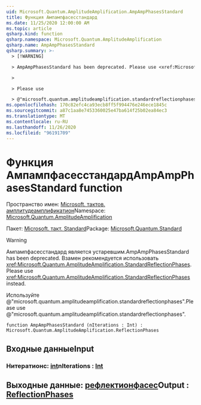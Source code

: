```yaml
---
uid: Microsoft.Quantum.AmplitudeAmplification.AmpAmpPhasesStandard
title: Функция Ампампфасесстандард
ms.date: 11/25/2020 12:00:00 AM
ms.topic: article
qsharp.kind: function
qsharp.namespace: Microsoft.Quantum.AmplitudeAmplification
qsharp.name: AmpAmpPhasesStandard
qsharp.summary: >-
  > [!WARNING]

  > AmpAmpPhasesStandard has been deprecated. Please use <xref:Microsoft.Quantum.AmplitudeAmplification.StandardReflectionPhases> instead.

  >

  > Please use

  > @"microsoft.quantum.amplitudeamplification.standardreflectionphases".
ms.openlocfilehash: 170c82efc4ca93ecb8ff5f994476e246ece1845c
ms.sourcegitcommit: a87c1aa8e7453360025e47ba614f25b02ea84ec3
ms.translationtype: MT
ms.contentlocale: ru-RU
ms.lasthandoff: 11/26/2020
ms.locfileid: "96191709"
---
```

# <a name="ampampphasesstandard-function"></a><span data-ttu-id="69e45-102">Функция Ампампфасесстандард</span><span class="sxs-lookup"><span data-stu-id="69e45-102">AmpAmpPhasesStandard function</span></span>

<span data-ttu-id="69e45-103">Пространство имен: [Microsoft. тактов. амплитудеамплификатион](xref:Microsoft.Quantum.AmplitudeAmplification)</span><span class="sxs-lookup"><span data-stu-id="69e45-103">Namespace: [Microsoft.Quantum.AmplitudeAmplification](xref:Microsoft.Quantum.AmplitudeAmplification)</span></span>

<span data-ttu-id="69e45-104">Пакет: [Microsoft. такт. Standard](https://nuget.org/packages/Microsoft.Quantum.Standard)</span><span class="sxs-lookup"><span data-stu-id="69e45-104">Package: [Microsoft.Quantum.Standard](https://nuget.org/packages/Microsoft.Quantum.Standard)</span></span>


> [!WARNING]
> <span data-ttu-id="69e45-105">Ампампфасесстандард является устаревшим.</span><span class="sxs-lookup"><span data-stu-id="69e45-105">AmpAmpPhasesStandard has been deprecated.</span></span> <span data-ttu-id="69e45-106">Взамен рекомендуется использовать <xref:Microsoft.Quantum.AmplitudeAmplification.StandardReflectionPhases>.</span><span class="sxs-lookup"><span data-stu-id="69e45-106">Please use <xref:Microsoft.Quantum.AmplitudeAmplification.StandardReflectionPhases> instead.</span></span>
>
> <span data-ttu-id="69e45-107">Используйте @"microsoft.quantum.amplitudeamplification.standardreflectionphases".</span><span class="sxs-lookup"><span data-stu-id="69e45-107">Please use @"microsoft.quantum.amplitudeamplification.standardreflectionphases".</span></span>



```qsharp
function AmpAmpPhasesStandard (nIterations : Int) : Microsoft.Quantum.AmplitudeAmplification.ReflectionPhases
```


## <a name="input"></a><span data-ttu-id="69e45-108">Входные данные</span><span class="sxs-lookup"><span data-stu-id="69e45-108">Input</span></span>

### <a name="niterations--int"></a><span data-ttu-id="69e45-109">Нитератионс: [int](xref:microsoft.quantum.lang-ref.int)</span><span class="sxs-lookup"><span data-stu-id="69e45-109">nIterations : [Int](xref:microsoft.quantum.lang-ref.int)</span></span>





## <a name="output--reflectionphases"></a><span data-ttu-id="69e45-110">Выходные данные: [рефлектионфасес](xref:Microsoft.Quantum.AmplitudeAmplification.ReflectionPhases)</span><span class="sxs-lookup"><span data-stu-id="69e45-110">Output : [ReflectionPhases](xref:Microsoft.Quantum.AmplitudeAmplification.ReflectionPhases)</span></span>

